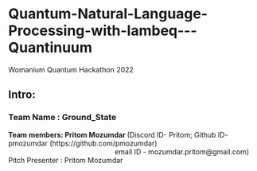 # Quantum-Natural-Language-Processing-with-lambeq---Quantinuum
Womanium Quantum Hackathon 2022

<h2> Intro: </h2>
<h3>Team Name : Ground_State </h3>
<strong>Team members: Pritom Mozumdar </strong>(Discord ID- Pritom; Github ID- pmozumdar (https://github.com/pmozumdar)<br> 
            &emsp;&emsp;&emsp;&emsp;&emsp;&emsp;&emsp;&emsp;&emsp;&emsp;&emsp;&emsp;&emsp;&emsp;&emsp; email ID - mozumdar.pritom@gmail.com)<br>
 Pitch Presenter : Pritom Mozumdar
